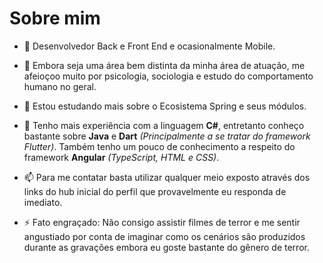 # Sobre mim
- 🔭 Desenvolvedor Back e Front End e ocasionalmente Mobile.

- 🤔 Embora seja uma área bem distinta da minha área de atuação, me afeioçoo muito por psicologia, sociologia e estudo do comportamento humano no geral.
  
- 🌱 Estou estudando mais sobre o Ecosistema Spring e seus módulos.
  
- 💬 Tenho mais experiência com a linguagem **C#**, entretanto conheço bastante sobre **Java** e **Dart** *(Principalmente a se tratar do framework Flutter)*. Também tenho um pouco de conhecimento a respeito do framework **Angular** *(TypeScript, HTML e CSS)*.
  
- 📫 Para me contatar basta utilizar qualquer meio exposto através dos links do hub inicial do perfil que provavelmente eu responda de imediato.
  
- ⚡ Fato engraçado: Não consigo assistir filmes de terror e me sentir angustiado por conta de imaginar como os cenários são produzidos durante as gravações embora eu goste bastante do gênero de terror.
